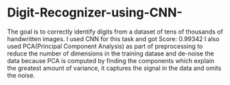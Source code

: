 # Digit-Recognizer-using-CNN-

The goal is to correctly identify digits from a dataset of tens of thousands of handwritten images. 
I used CNN for this task and got Score: 0.99342
I also used PCA(Principal Component Analysis) as part of preprocessing to reduce the number of dimensions in the training datase and de-noise the data because PCA is computed by finding the components which explain the greatest amount of variance, it captures the signal in the data and omits the noise. 
